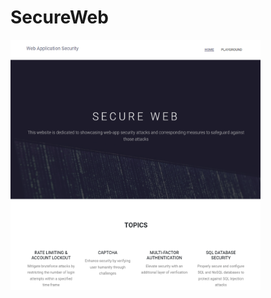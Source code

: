 # SecureWeb

<img src="src/website/secureweb/static/images/screenshot_2.png" alt="Alt Text" width="400" height="400">

